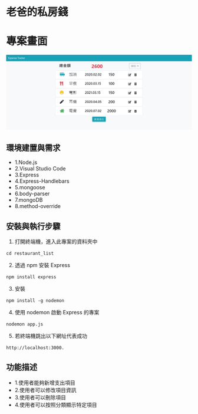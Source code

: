 # 老爸的私房錢

# 專案畫面
![image](https://github.com/HiSandyLee/expense-tracker/blob/master/Expense%20Tracker.JPG)


## 環境建置與需求
* 1.Node.js
* 2.Visual Studio Code
* 3.Express
* 4.Express-Handlebars 
* 5.mongoose
* 6.body-parser
* 7.mongoDB
* 8.method-override

## 安裝與執行步驟

1. 打開終端機，進入此專案的資料夾中

```shell
cd restaurant_list
```

2. 透過 npm 安裝 Express

```shell
npm install express 
```

3. 安裝 

```shell
npm install -g nodemon
```

4. 使用 nodemon 啟動 Express 的專案

```shell
nodemon app.js
```

5. 若終端機跳出以下網址代表成功

```shell
http://localhost:3000.
```


## 功能描述
* 1.使用者能夠新增支出項目
* 2.使用者可以修改項目資訊
* 3.使用者可以刪除項目
* 4.使用者可以按照分類顯示特定項目